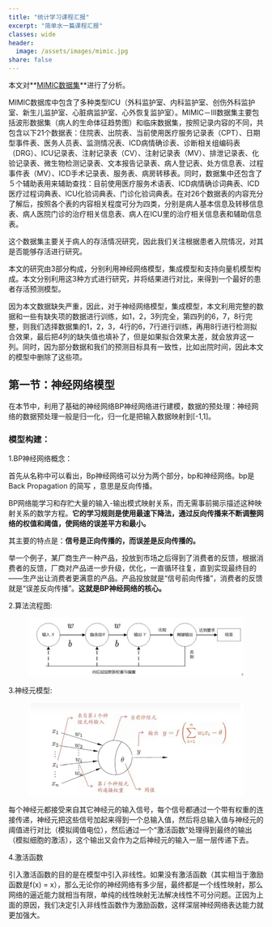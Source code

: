 ```yaml
---
title: "统计学习课程汇报"  
excerpt: "简单水一篇课程汇报"
classes: wide
header:
  image: /assets/images/mimic.jpg
share: false
---
```


本文对**[MIMIC数据集](https://physionet.org/content/mimiciii/1.4/)**进行了分析。

MIMIC数据库中包含了多种类型ICU（外科监护室、内科监护室、创伤外科监护室、新生儿监护室、心脏病监护室、心外恢复监护室）。MIMIC－Ⅲ数据集主要包括波形数据集（病人的生命体征趋势图）和临床数据集，按照记录内容的不同，共包含以下21个数据表：住院表、出院表、当前使用医疗服务记录表（CPT）、日期型事件表、医务人员表、监测情况表、ICD病情确诊表、诊断相关组编码表（DRG）、ICU记录表、注射记录表（CV）、注射记录表（MV）、排泄记录表、化验记录表、微生物检测记录表、文本报告记录表、病人登记表、处方信息表、过程事件表（MV）、ICD手术记录表、服务表、病房转移表。同时，数据集中还包含了５个辅助表用来辅助查找：目前使用医疗服务术语表、ICD病情确诊词典表、ICD医疗过程词典表、ICU化验词典表、门诊化验词典表。在对26个数据表的内容充分了解后，按照各个表的内容相关程度可分为四类，分别是病人基本信息及转移信息表、病人医院门诊的治疗相关信息表、病人在ICU里的治疗相关信息表和辅助信息表。

这个数据集主要关于病人的存活情况研究，因此我们关注根据患者入院情况，对其是否能够存活进行研究。

本文的研究由3部分构成，分别利用神经网络模型，集成模型和支持向量机模型构成。本文分别利用这3种方式进行研究，并将结果进行对比，来得到一个最好的患者存活预测模型。

因为本文数据缺失严重，因此，对于神经网络模型，集成模型，本文利用完整的数据和一些有缺失项的数据进行训练，如1，2，3列完全，第四列的6，7，8行完整，则我们选择数据集的1，2，3，4行的6，7行进行训练，再用8行进行检测拟合效果，最后把4列的缺失值也填补了，但是如果拟合效果太差，就会放弃这一列。同时，因为部分数据和我们的预测目标具有一致性，比如出院时间，因此本文的模型中删除了这些项。

## 第一节：神经网络模型

在本节中，利用了基础的神经网络BP神经网络进行建模，数据的预处理：神经网络的数据预处理一般是归一化，归一化是把输入数据映射到[-1,1]。

### 模型构建：

1.BP神经网络概念：

首先从名称中可以看出，Bp神经网络可以分为两个部分，bp和神经网络。bp是 Back Propagation 的简写 ，意思是反向传播。

BP网络能学习和存贮大量的输入-输出模式映射关系，而无需事前揭示描述这种映射关系的数学方程。**它的学习规则是使用最速下降法，通过反向传播来不断调整网络的权值和阈值，使网络的误差平方和最小。**

其主要的特点是：**信号是正向传播的，而误差是反向传播的。**

举一个例子，某厂商生产一种产品，投放到市场之后得到了消费者的反馈，根据消费者的反馈，厂商对产品进一步升级，优化，一直循环往复，直到实现最终目的——生产出让消费者更满意的产品。产品投放就是“信号前向传播”，消费者的反馈就是“误差反向传播”。**这就是BP神经网络的核心。**

2.算法流程图:

<figure>
    <a href="/assets/images/1114_1.jpg"><img src="/assets/images/1114_1.jpg"></a>
</figure>

3.神经元模型:

<figure>
    <a href="/assets/images/1114_2.jpg"><img src="/assets/images/1114_2.jpg"></a>
</figure>

每个神经元都接受来自其它神经元的输入信号，每个信号都通过一个带有权重的连接传递，神经元把这些信号加起来得到一个总输入值，然后将总输入值与神经元的阈值进行对比（模拟阈值电位），然后通过一个“激活函数”处理得到最终的输出（模拟细胞的激活），这个输出又会作为之后神经元的输入一层一层传递下去。

4.激活函数

引入激活函数的目的是在模型中引入非线性。如果没有激活函数（其实相当于激励函数是f(x) = x），那么无论你的神经网络有多少层，最终都是一个线性映射，那么网络的逼近能力就相当有限，单纯的线性映射无法解决线性不可分问题。正因为上面的原因，我们决定引入非线性函数作为激励函数，这样深层神经网络表达能力就更加强大。






























































